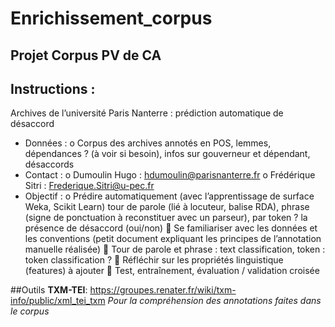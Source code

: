 # Enrichissement_corpus
## Projet Corpus PV de CA

## Instructions :

Archives de l’université Paris Nanterre : prédiction automatique de désaccord
- Données :
o Corpus des archives annotés en POS, lemmes, dépendances ? (à voir si besoin), infos sur gouverneur et dépendant, désaccords
- Contact :
o Dumoulin Hugo : hdumoulin@parisnanterre.fr
o Frédérique Sitri : Frederique.Sitri@u-pec.fr
- Objectif :
o Prédire automatiquement (avec l’apprentissage de surface Weka, Scikit Learn) tour de parole (lié à locuteur, balise RDA), phrase (signe de ponctuation à reconstituer avec un parseur), par token ? la présence de désaccord (oui/non)
 Se familiariser avec les données et les conventions (petit document expliquant les principes de l’annotation manuelle réalisée)
 Tour de parole et phrase : text classification, token : token classification ?
 Réfléchir sur les propriétés linguistique (features) à ajouter
 Test, entraînement, évaluation / validation croisée

##Outils 
__TXM-TEI__: 
 https://groupes.renater.fr/wiki/txm-info/public/xml_tei_txm
 _Pour la compréhension des annotations faites dans le corpus_
